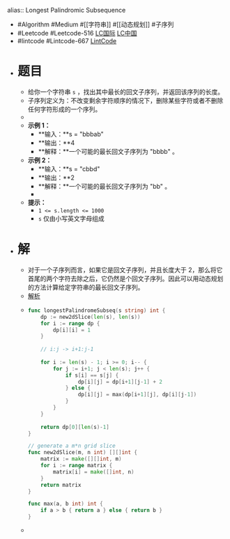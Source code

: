 alias:: Longest Palindromic Subsequence

- #Algorithm #Medium #[[字符串]] #[[动态规划]] #子序列
- #Leetcode #Leetcode-516 [LC国际](https://leetcode.com/problems/longest-palindromic-subsequence/) [LC中国](https://leetcode.cn/problems/longest-palindromic-subsequence/)
- #lintcode #Lintcode-667 [LintCode](https://www.lintcode.com/problem/667/)
- # 题目
	- 给你一个字符串 `s` ，找出其中最长的回文子序列，并返回该序列的长度。
	- 子序列定义为：不改变剩余字符顺序的情况下，删除某些字符或者不删除任何字符形成的一个序列。
	-
	- **示例 1：**
		- **输入：**s = "bbbab"
		- **输出：**4
		- **解释：**一个可能的最长回文子序列为 "bbbb" 。
	- **示例 2：**
		- **输入：**s = "cbbd"
		- **输出：**2
		- **解释：**一个可能的最长回文子序列为 "bb" 。
		-
	- **提示：**
		- `1 <= s.length <= 1000`
		- `s` 仅由小写英文字母组成
- # 解
	- 对于一个子序列而言，如果它是回文子序列，并且长度大于 2，那么将它首尾的两个字符去除之后，它仍然是个回文子序列。因此可以用动态规划的方法计算给定字符串的最长回文子序列。
	- [解析](https://leetcode.cn/problems/longest-palindromic-subsequence/solution/zui-chang-hui-wen-zi-xu-lie-by-leetcode-hcjqp/)
	- ```go
	  func longestPalindromeSubseq(s string) int {
	      dp := new2dSlice(len(s), len(s))
	      for i := range dp {
	          dp[i][i] = 1
	      }
	      
	      // i:j -> i+1:j-1
	      
	      for i := len(s) - 1; i >= 0; i-- {
	          for j := i+1; j < len(s); j++ {
	              if s[i] == s[j] {
	                  dp[i][j] = dp[i+1][j-1] + 2
	              } else {
	                  dp[i][j] = max(dp[i+1][j], dp[i][j-1])
	              }
	          }
	      }
	      
	      return dp[0][len(s)-1]
	  }
	  
	  // generate a m*n grid slice
	  func new2dSlice(m, n int) [][]int {
	      matrix := make([][]int, m)
	      for i := range matrix {
	          matrix[i] = make([]int, n)
	      }
	      return matrix
	  }
	  
	  func max(a, b int) int {
	      if a > b { return a } else { return b }
	  }
	  ```
	-